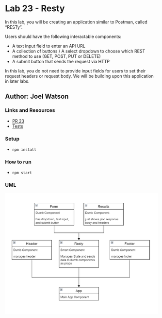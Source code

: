 # Lab 23 - Resty

In this lab, you will be creating an application similar to Postman, called “RESTy”.

Users should have the following interactable components:

- A text input field to enter an API URL
- A collection of buttons / A select dropdown to choose which REST method to use (GET, POST, PUT or DELETE)
- A submit button that sends the request via HTTP

In this lab, you do not need to provide input fields for users to set their request
headers or request body. We will be building upon this application in later labs.

## Author: Joel Watson

### Links and Resources

- [PR 23](https://github.com/401-advanced-javascript-joel/RESTy/pull/1)
- [Tests](https://github.com/401-advanced-javascript-joel/RESTy/pull/1/checks)

### Setup

- `npm install`

### How to run

- `npm start`

### UML

![UML 23](https://raw.githubusercontent.com/401-advanced-javascript-joel/RESTy/lab-23/assets/lab-23.png)
